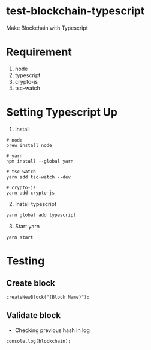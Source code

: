 # test-blockchain-typescript

Make Blockchain with Typescript

# Requirement
1. node
2. typescript
3. crypto-js
4. tsc-watch


# Setting Typescript Up
1. Install
```
# node
brew install node

# yarn
npm install --global yarn

# tsc-watch
yarn add tsc-watch --dev

# crypto-js
yarn add crypto-js
```

2. Install typescript
```
yarn global add typescript
```

3. Start yarn
```
yarn start
```

# Testing
## Create block
```
createNewBlock("{Block Name}");
```
## Validate block
* Checking previous hash in log
```
console.log(blockchain);
```
